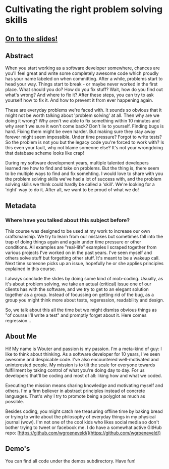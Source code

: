 # Cultivating the right problem solving skills

## [On to the slides!](https://wgroeneveld.github.io/problemsolving-course/)

## Abstract

When you start working as a software developer somewhere, chances are you'll feel great and write some completely awesome code which proudly has your name labeled on when committing. After a while, problems start to head your way. Things start to break - or maybe never worked in the first place. What should you do? How do you fix stuff? Wait, how do you find out what's wrong? And where to fix it? After these steps, you can try to ask yourself how to fix it. And how to prevent it from ever happening again. 

These are everyday problems we're faced with. It sounds so obvious that it might not be worth talking about 'problem solving' at all. Then why are we doing it wrong? Why aren't we able to fix something within 10 minutes and why aren't we sure it won't come back? Don't lie to yourself. Finding bugs is hard. Fixing them might be even harder. But making sure they stay away forever might seem impossible. Under time pressure? Forgot to write tests? So the problem is not you but the legacy code you're forced to work with? Is this even your fault, why not blame someone else? It's not your wrongdoing that database scheme looks like crap!

During my software development years, multiple talented developers learned me how to find and take on problems. But the thing is, there seem to be multiple ways to find and fix somehting. I would love to share with you the problem solving skills we've had a lot of success with, and the problem solving skills we think could hardly be called a 'skill'. We're looking for a 'right' way to do it. After all, we want to be proud of what we do!

## Metadata

### Where have you talked about this subject before? 

This course was designed to be used at my work to increase our own craftsmanship. We try to learn from our mistakes but sometimes fall into the trap of doing things again and again under time pressure or other conditions. All examples are "real-life" examples I scraped together from various projects I've worked on in the past years. I've seen myself and others solve stuff but forgetting other stuff. It's meant to be a wakeup call. Next time someone picks up an issue, hopefully he or she applies principles explained in this course.

I always conclude the slides by doing some kind of mob-coding. Usually, as it's about problem solving, we take an actual (critical) issue one of our clients has with the software, and we try to get to an elegant solution together as a group. Instead of focussing on getting rid of the bug, as a group you might think more about tests, regeression, readability and design. 

So, we talk about this all the time but we might dismiss obvious things as "of course I'll write a test" and promptly forget about it. Here comes regression... 

## About Me

Hi! My name is Wouter and passion is my passion. I'm a meta-kind of guy: I like to think about thinking. As a software developer for 10 years, I've seen awesome and despicable code. I've also encountered well-motivated and uninterested people. My mission is to tilt the scale for everyone towards fulfillment by taking control of what you're doing day to day. For us developers that'll be coding and most of all: liking how and what we coded.

Executing the mission means sharing knowledge and motivating myself and others. I'm a firm believer in abstract principles instead of concrete languages. That's why I try to promote being a polyglot as much as possible.

Besides coding, you might catch me treasuring offline time by baking bread or trying to write about the philosophy of everyday things in my physical journal (wow). I'm not one of the cool kids who likes social media so don't bother trying to tweet or facebook me. I do have a somewhat active GitHub repo: [https://github.com/wgroeneveld/](https://github.com/wgroeneveld/)

## Demo's

You can find all code under the demos subdirectory. Have fun!

